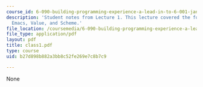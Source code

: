 ```yaml
---
course_id: 6-090-building-programming-experience-a-lead-in-to-6-001-january-iap-2005
description: 'Student notes from Lecture 1. This lecture covered the following topics:
  Emacs, Value, and Scheme.'
file_location: /coursemedia/6-090-building-programming-experience-a-lead-in-to-6-001-january-iap-2005/b27d898b882a3bb8c52fe269e7c8b7c9_class1.pdf
file_type: application/pdf
layout: pdf
title: class1.pdf
type: course
uid: b27d898b882a3bb8c52fe269e7c8b7c9

---
```

None